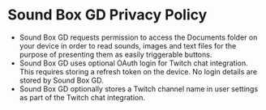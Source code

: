 # Sound Box GD Privacy Policy

- Sound Box GD requests permission to access the Documents folder on your device in order to read sounds, images and text files for the purpose of presenting them as easily triggerable buttons.
- Sound Box GD uses optional OAuth login for Twitch chat integration. This requires storing a refresh token on the device. No login details are stored by Sound Box GD.
- Sound Box GD optionally stores a Twitch channel name in user settings as part of the Twitch chat integration.
